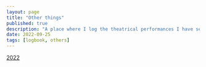 ```yaml
---
layout: page
title: "Other things"
published: true
description: "A place where I log the theatrical performances I have seen and books I have read."
date: 2022-09-25
tags: [logbook, others]
---
```


[2022](2022.md)
